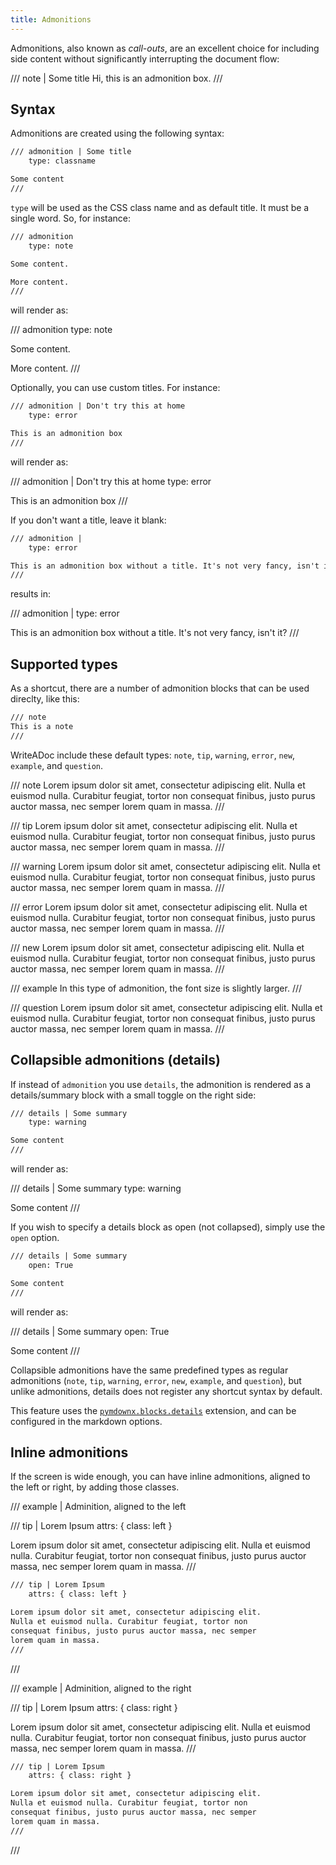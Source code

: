 ```yaml
---
title: Admonitions
---
```


Admonitions, also known as _call-outs_, are an excellent choice for including
side content without significantly interrupting the document flow:

/// note | Some title
Hi, this is an admonition box.
///


## Syntax

Admonitions are created using the following syntax:

```md
/// admonition | Some title
    type: classname

Some content
///
```

`type` will be used as the CSS class name and as default title. It must be a
single word. So, for instance:

```md
/// admonition
    type: note

Some content.

More content.
///
```

will render as:

/// admonition
    type: note

Some content.

More content.
///

Optionally, you can use custom titles. For instance:

```md
/// admonition | Don't try this at home
    type: error

This is an admonition box
///
```

will render as:

/// admonition | Don't try this at home
    type: error

This is an admonition box
///

If you don't want a title, leave it blank:

```md
/// admonition |
    type: error

This is an admonition box without a title. It's not very fancy, isn't it?
///
```

results in:

/// admonition |
    type: error

This is an admonition box without a title. It's not very fancy, isn't it?
///

## Supported types

As a shortcut, there are a number of admonition blocks that can be used direclty, like this:

```md
/// note
This is a note
///
```

WriteADoc include these default types: `note`, `tip`, `warning`, `error`, `new`, `example`, and `question`.

/// note
Lorem ipsum dolor sit amet, consectetur adipiscing elit. Nulla et
euismod nulla. Curabitur feugiat, tortor non consequat finibus, justo
purus auctor massa, nec semper lorem quam in massa.
///

<!-- -->

/// tip
Lorem ipsum dolor sit amet, consectetur adipiscing elit. Nulla et
euismod nulla. Curabitur feugiat, tortor non consequat finibus, justo
purus auctor massa, nec semper lorem quam in massa.
///

<!-- -->

/// warning
Lorem ipsum dolor sit amet, consectetur adipiscing elit. Nulla et
euismod nulla. Curabitur feugiat, tortor non consequat finibus, justo
purus auctor massa, nec semper lorem quam in massa.
///

<!-- -->

/// error
Lorem ipsum dolor sit amet, consectetur adipiscing elit. Nulla et
euismod nulla. Curabitur feugiat, tortor non consequat finibus, justo
purus auctor massa, nec semper lorem quam in massa.
///

<!-- -->

/// new
Lorem ipsum dolor sit amet, consectetur adipiscing elit. Nulla et
euismod nulla. Curabitur feugiat, tortor non consequat finibus, justo
purus auctor massa, nec semper lorem quam in massa.
///

<!-- -->

/// example
In this type of admonition, the font size is slightly larger.
///

<!-- -->

/// question
Lorem ipsum dolor sit amet, consectetur adipiscing elit. Nulla et
euismod nulla. Curabitur feugiat, tortor non consequat finibus, justo
purus auctor massa, nec semper lorem quam in massa.
///


## Collapsible admonitions (details)

If instead of `admonition` you use `details`, the admonition is rendered as a
details/summary block with a small toggle on the right side:

```md
/// details | Some summary
    type: warning

Some content
///
```

will render as:

/// details | Some summary
    type: warning

Some content
///

If you wish to specify a details block as open (not collapsed), simply use the `open` option.

```md
/// details | Some summary
    open: True

Some content
///
```

will render as:

/// details | Some summary
    open: True

Some content
///

Collapsible admonitions have the same predefined types as regular admonitions
(`note`, `tip`, `warning`, `error`, `new`, `example`, and `question`), but unlike admonitions,
details does not register any shortcut syntax by default.

This feature uses the [`pymdownx.blocks.details`](https://facelessuser.github.io/pymdown-extensions/extensions/blocks/plugins/details/)
extension, and can be configured in the markdown options.


## Inline admonitions

If the screen is wide enough, you can have inline admonitions, aligned to the left or right, by adding those classes.

/// example | Adminition, aligned to the left

/// tip | Lorem Ipsum
    attrs: { class: left }

Lorem ipsum dolor sit amet, consectetur adipiscing elit. Nulla et euismod nulla.
Curabitur feugiat, tortor non consequat finibus, justo purus auctor massa,
nec semper lorem quam in massa.
///

```md
/// tip | Lorem Ipsum
    attrs: { class: left }

Lorem ipsum dolor sit amet, consectetur adipiscing elit.
Nulla et euismod nulla. Curabitur feugiat, tortor non
consequat finibus, justo purus auctor massa, nec semper
lorem quam in massa.
///
```

///

<!--  -->

/// example | Adminition, aligned to the right

/// tip | Lorem Ipsum
    attrs: { class: right }

Lorem ipsum dolor sit amet, consectetur adipiscing elit. Nulla et euismod nulla.
Curabitur feugiat, tortor non consequat finibus, justo purus auctor massa,
nec semper lorem quam in massa.
///

```md
/// tip | Lorem Ipsum
    attrs: { class: right }

Lorem ipsum dolor sit amet, consectetur adipiscing elit.
Nulla et euismod nulla. Curabitur feugiat, tortor non
consequat finibus, justo purus auctor massa, nec semper
lorem quam in massa.
///
```

///